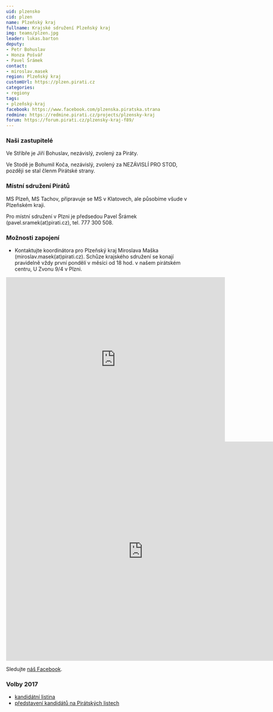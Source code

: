 ```yaml
---
uid: plzensko
cid: plzen
name: Plzeňský kraj
fullname: Krajské sdružení Plzeňský kraj
img: teams/plzen.jpg
leader: lukas.barton
deputy:
- Petr Bohuslav
- Honza Pošvář
- Pavel Šrámek
contact:
- miroslav.masek
region: Plzeňský kraj
customUrl: https://plzen.pirati.cz
categories:
- regiony
tags:
- plzeňský-kraj
facebook: https://www.facebook.com/plzenska.piratska.strana
redmine: https://redmine.pirati.cz/projects/plzensky-kraj
forum: https://forum.pirati.cz/plzensky-kraj-f89/
---
```


### Naši zastupitelé

Ve Stříbře je Jiří Bohuslav, nezávislý, zvolený za Piráty. 

Ve Stodě je Bohumil Koča, nezávislý, zvolený za NEZÁVISLÍ PRO STOD, později se stal členm Pirátské strany.

### Místní sdružení Pirátů

MS Plzeň, MS Tachov, připravuje se MS v Klatovech, ale působíme všude v Plzeňském kraji. 

Pro místní sdružení v Plzni je předsedou Pavel Šrámek (pаvel.srаmеk(at)pirаti.cz), tel. 777 300 508.

### Možnosti zapojení

* Kontaktujte koordinátora pro Plzeňský kraj Miroslava Maška (miroslav.mаsek(at)pirati.cz). Schůze krajského sdružení se konají pravidelně vždy první pondělí v měsíci od 18 hod. v našem pirátském centru, U Zvonu 9/4 v Plzni. 

<iframe src="https://www.google.com/maps/embed?pb=!1m18!1m12!1m3!1d2578.11047268977!2d13.38089939956418!3d49.74636512178518!2m3!1f0!2f0!3f0!3m2!1i1024!2i768!4f13.1!3m3!1m2!1s0x470af1e5ba8ca7b3%3A0xc67c13816b0d800b!2zVSBadm9udSA0LzksIDMwMSAwMCBQbHplxYggMy1Ww71jaG9kbsOtIFDFmWVkbcSbc3TDrQ!5e0!3m2!1scs!2scz!4v1517156285762" width="600" height="450" frameborder="0" style="border:0" allowfullscreen></iframe>

<iframe src="https://calendar.google.com/calendar/embed?src=fstbrgjct7a7cvkidpp08bit48%40group.calendar.google.com&ctz=Europe%2FPrague" style="border: 0" width="750" height="600" frameborder="0" scrolling="no"></iframe>


Sledujte [náš Facebook](https://www.facebook.com/pg/plzenska.piratska.strana/events/).

### Volby 2017

* [kandidátní listina](https://www.pirati.cz/volby/2017/plzensko/)
* [představení kandidátů na Pirátských listech](http://www.piratskelisty.cz/stitek/Plze%C5%88sk%C3%BD%20kraj)
